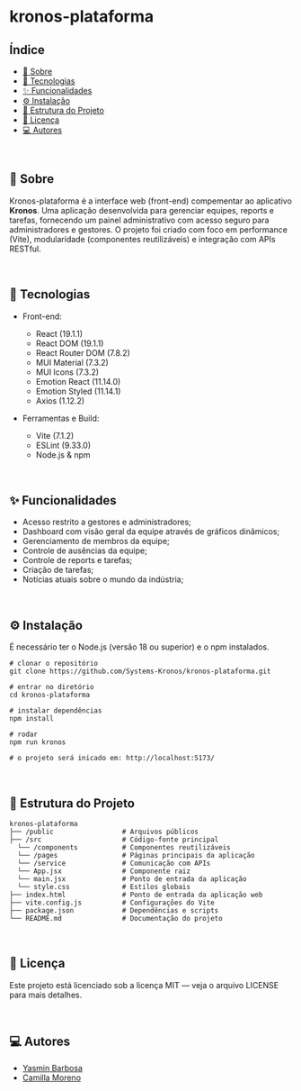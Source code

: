 # kronos-plataforma

## Índice
- [📓 Sobre](#-sobre)
- [🚀 Tecnologias](#-tecnologias)
- [✨ Funcionalidades](#-funcionalidades)
- [⚙️ Instalação](#-instalação)
- [🧱 Estrutura do Projeto](#-estrutura-do-projeto)
- [📄 Licença](#-licença)
- [💻 Autores](#-autores)

</br>

## 📓 Sobre
Kronos-plataforma é a interface web (front-end) compementar ao aplicativo **Kronos**. Uma aplicação desenvolvida para gerenciar equipes, reports e tarefas, fornecendo um painel administrativo com acesso seguro para administradores e gestores. O projeto foi criado com foco em performance (Vite), modularidade (componentes reutilizáveis) e integração com APIs RESTful.

</br>

## 🚀 Tecnologias
- Front-end:
  - React (19.1.1)
  - React DOM (19.1.1)
  - React Router DOM (7.8.2)
  - MUI Material (7.3.2)
  - MUI Icons (7.3.2)
  - Emotion React (11.14.0)
  - Emotion Styled (11.14.1)
  - Axios (1.12.2)

- Ferramentas e Build:
  - Vite (7.1.2)
  - ESLint (9.33.0)
  - Node.js & npm

</br>

## ✨ Funcionalidades
- Acesso restrito a gestores e administradores;
- Dashboard com visão geral da equipe através de gráficos dinâmicos;
- Gerenciamento de membros da equipe;
- Controle de ausências da equipe;
- Controle de reports e tarefas;
- Criação de tarefas;
- Notícias atuais sobre o mundo da indústria;

</br>

## ⚙️ Instalação
É necessário ter o Node.js (versão 18 ou superior) e o npm instalados.
```
# clonar o repositório
git clone https://github.com/Systems-Kronos/kronos-plataforma.git

# entrar no diretório
cd kronos-plataforma

# instalar dependências  
npm install

# rodar  
npm run kronos

# o projeto será inicado em: http://localhost:5173/
```

</br>

## 🧱 Estrutura do Projeto
```
kronos-plataforma
├── /public                 # Arquivos públicos
├── /src                    # Código-fonte principal
  └── /components           # Componentes reutilizáveis
  └── /pages                # Páginas principais da aplicação
  └── /service              # Comunicação com APIs
  └── App.jsx               # Componente raiz
  └── main.jsx              # Ponto de entrada da aplicação
  └── style.css             # Estilos globais
├── index.html              # Ponto de entrada da aplicação web
├── vite.config.js          # Configurações do Vite
├── package.json            # Dependências e scripts
└── README.md               # Documentação do projeto
```

</br>

## 📄 Licença
Este projeto está licenciado sob a licença MIT — veja o arquivo LICENSE para mais detalhes.

</br>

## 💻 Autores
- [Yasmin Barbosa](https://github.com/yassbarbosa)
- [Camilla Moreno](https://github.com/CamillaMoreno)

